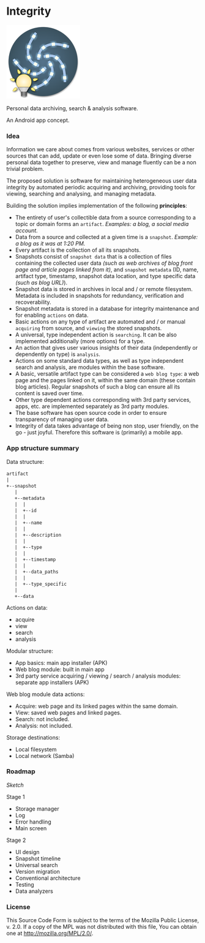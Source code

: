# Integrity

![Logo](app/src/main/res/mipmap-xxxhdpi/ic_launcher.png)

Personal data archiving, search & analysis software.

An Android app concept.

### Idea

Information we care about comes from various websites,
services or other sources that can add, update or even
lose some of data.
Bringing diverse personal data together to preserve,
view and manage fluently can be a non trivial problem.

The proposed solution is software for maintaining
heterogeneous user data integrity by
automated periodic acquiring and archiving,
providing tools for viewing, searching and
analysing, and managing metadata.

Building the solution implies implementation of
the following **principles**:

* The entirety of user's collectible data from
a source corresponding to a topic or domain forms an
`artifact`. *Examples: a blog, a social media account.*
* Data from a source and collected at a given time is
a `snapshot`. *Example: a blog as it was at 1:20 PM.*
* Every artifact is the collection of all its
snapshots.
* Snapshots consist of `snapshot data` that is a
collection of files containing the collected user
data *(such as web archives of blog front page and
article pages linked from it)*,
and `snapshot metadata` (ID, name, artifact type,
timestamp, snapshot data location, and type specific
data *(such as blog URL)*).
* Snapshot data is stored in archives in local
and / or remote filesystem. Metadata is included in
snapshots for redundancy, verification
and recoverability.
* Snapshot metadata is stored in a database for
integrity maintenance and for enabling `actions`
on data.
* Basic actions on any type of artifact are
automated and / or manual `acquiring` from source,
and `viewing` the stored snapshots.
* A universal, type independent action is `searching`.
It can be also implemented additionally (more options)
for a type.
* An action that gives user various
insights of their data
(independently or dependently on type) is `analysis`.
* Actions on some standard data types,
as well as type independent search and analysis,
are modules within the base software.
* A basic, versatile artifact type can be considered
a `web blog type`: a web page and the pages linked on it,
within the same domain
(these contain blog articles). Regular snapshots of
such a blog can ensure all its content is saved
over time.
* Other type dependent actions corresponding with 3rd
party services, apps, etc. are implemented
separately as 3rd party modules.
* The base software has open source code in order to
ensure transparency of managing user data.
* Integrity of data takes advantage of being
non stop, user friendly, on the go - just joyful.
Therefore this software is (primarily) a mobile app.


### App structure summary

Data structure:

```
artifact
|
+--snapshot
   |
   +--metadata
   |  |
   |  +--id
   |  |
   |  +--name
   |  |
   |  +--description
   |  |
   |  +--type
   |  |
   |  +--timestamp
   |  |
   |  +--data_paths
   |  |
   |  +--type_specific
   |
   +--data
```


Actions on data:

* acquire
* view
* search
* analysis


Modular structure:

* App basics: main app installer (APK)
* Web blog module: built in main app
* 3rd party service acquiring / viewing / search /
analysis modules: separate app installers (APK)


Web blog module data actions:

* Acquire: web page and its linked pages within the
same domain.
* View: saved web pages and linked pages.
* Search: not included.
* Analysis: not included.


Storage destinations:

* Local filesystem
* Local network (Samba)


### Roadmap

*Sketch*

Stage 1

* Storage manager
* Log
* Error handling
* Main screen

Stage 2

* UI design
* Snapshot timeline
* Universal search
* Version migration
* Conventional architecture
* Testing
* Data analyzers


### License

This Source Code Form is subject to the terms of the Mozilla Public
License, v. 2.0. If a copy of the MPL was not distributed with this
file, You can obtain one at http://mozilla.org/MPL/2.0/.
